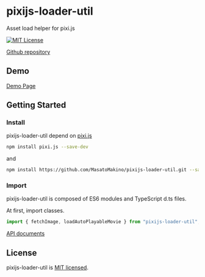# pixijs-loader-util

Asset load helper for pixi.js

[![MIT License](http://img.shields.io/badge/license-MIT-blue.svg?style=flat)](LICENSE)

[Github repository](https://github.com/MasatoMakino/pixijs-loader-util)

## Demo

[Demo Page](https://masatomakino.github.io/pixijs-loader-util/demo/)

## Getting Started

### Install

pixijs-loader-util depend on [pixi.js](https://github.com/pixijs/pixi.js)

```bash
npm install pixi.js --save-dev
```

and

```bash
npm install https://github.com/MasatoMakino/pixijs-loader-util.git --save-dev
```

### Import

pixijs-loader-util is composed of ES6 modules and TypeScript d.ts files.

At first, import classes.

```js
import { fetchImage, loadAutoPlayableMovie } from "pixijs-loader-util";
```

[API documents](https://masatomakino.github.io/pixijs-loader-util/api/)

## License

pixijs-loader-util is [MIT licensed](LICENSE).
